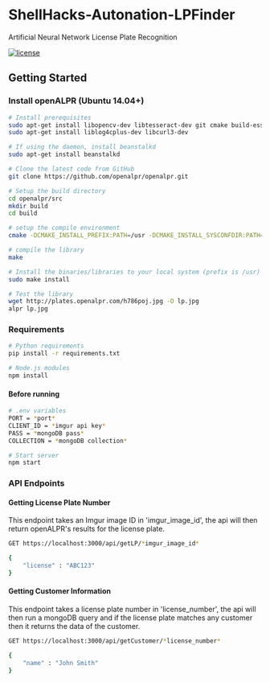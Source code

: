 # ShellHacks-Autonation-LPFinder
Artificial Neural Network License Plate Recognition

[![license](https://img.shields.io/github/license/mashape/apistatus.svg)](LICENSE)

## Getting Started
### Install openALPR (Ubuntu 14.04+)

```bash
# Install prerequisites
sudo apt-get install libopencv-dev libtesseract-dev git cmake build-essential libleptonica-dev
sudo apt-get install liblog4cplus-dev libcurl3-dev

# If using the daemon, install beanstalkd
sudo apt-get install beanstalkd

# Clone the latest code from GitHub
git clone https://github.com/openalpr/openalpr.git

# Setup the build directory
cd openalpr/src
mkdir build
cd build

# setup the compile environment
cmake -DCMAKE_INSTALL_PREFIX:PATH=/usr -DCMAKE_INSTALL_SYSCONFDIR:PATH=/etc ..

# compile the library
make

# Install the binaries/libraries to your local system (prefix is /usr)
sudo make install

# Test the library
wget http://plates.openalpr.com/h786poj.jpg -O lp.jpg
alpr lp.jpg
```

### Requirements
```bash
# Python requirements
pip install -r requirements.txt

# Node.js modules
npm install
```

#### Before running
```bash
# .env variables
PORT = *port*
CLIENT_ID = *imgur api key*
PASS = *mongoDB pass*
COLLECTION = *mongoDB collection*

# Start server
npm start
```

### API Endpoints

#### Getting License Plate Number

This endpoint takes an Imgur image ID in 'imgur_image_id', the api will then return openALPR's results for the license plate.

```bash
GET https://localhost:3000/api/getLP/*imgur_image_id*

{
    "license" : "ABC123"
}
```

#### Getting Customer Information

This endpoint takes a license plate number in 'license_number', the api will then run a mongoDB query and if the license plate matches any customer then it returns the data of the customer.

```bash
GET https://localhost:3000/api/getCustomer/*license_number*

{
    "name" : "John Smith"
}
```